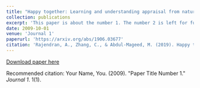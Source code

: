 ```yaml
---
title: "Happy together: Learning and understanding appraisal from natural language"
collection: publications
excerpt: 'This paper is about the number 1. The number 2 is left for future work.'
date: 2009-10-01
venue: 'Journal 1'
paperurl: 'https://arxiv.org/abs/1906.03677'
citation: 'Rajendran, A., Zhang, C., & Abdul-Mageed, M. (2019). Happy together: Learning and understanding appraisal from natural language. arXiv preprint arXiv:1906.03677.'
---
```


[Download paper here](http://academicpages.github.io/files/paper1.pdf)

Recommended citation: Your Name, You. (2009). "Paper Title Number 1." <i>Journal 1</i>. 1(1).
